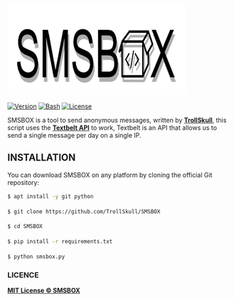 <p align="left">
<img src="/.assets/logo.png" width="400" height="200"/>

[![Version](https://img.shields.io/badge/Version-1.0-green)]()
[![Bash](https://img.shields.io/badge/Made%20with-Python-blue)]()
[![License](https://img.shields.io/badge/License-MIT-yellow)]()

SMSBOX is a tool to send anonymous messages, written by **[TrollSkull](https://github.com/TrollSkull)**, this script uses the **[Textbelt API](https://textbelt.com)** to work, Textbelt is an API that allows us to send a single message per day on a single IP.

## INSTALLATION
You can download SMSBOX on any platform by cloning the official Git repository:

```bash
$ apt install -y git python

$ git clone https://github.com/TrollSkull/SMSBOX

$ cd SMSBOX
    
$ pip install -r requirements.txt

$ python smsbox.py
```

### LICENCE

**[MIT License © SMSBOX](https://github.com/TrollSkull/SMSBOX/blob/main/LICENSE)**

